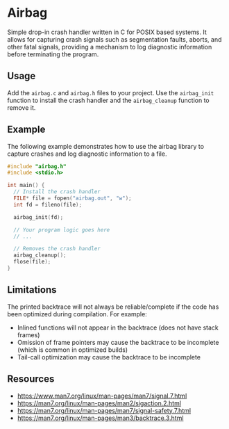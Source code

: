 # Airbag

Simple drop-in crash handler written in C for POSIX based systems. It allows for capturing crash signals such as segmentation faults, aborts, and other fatal signals, providing a mechanism to log diagnostic information before terminating the program.

## Usage

Add the `airbag.c` and `airbag.h` files to your project. Use the `airbag_init` function to install the crash handler and the `airbag_cleanup` function to remove it.

## Example

The following example demonstrates how to use the airbag library to capture crashes and log diagnostic information to a file.

```c
#include "airbag.h"
#include <stdio.h>

int main() {
  // Install the crash handler
  FILE* file = fopen("airbag.out", "w");
  int fd = fileno(file);

  airbag_init(fd);

  // Your program logic goes here
  // ...

  // Removes the crash handler
  airbag_cleanup();
  flose(file);
}
```

## Limitations

The printed backtrace will not always be reliable/complete if the code has been optimized during compilation. For example:

* Inlined functions will not appear in the backtrace (does not have stack frames)
* Omission of frame pointers may cause the backtrace to be incomplete (which is common in optimized builds)
* Tail-call optimization may cause the backtrace to be incomplete

## Resources

* https://www.man7.org/linux/man-pages/man7/signal.7.html
* https://man7.org/linux/man-pages/man2/sigaction.2.html
* https://man7.org/linux/man-pages/man7/signal-safety.7.html
* https://man7.org/linux/man-pages/man3/backtrace.3.html